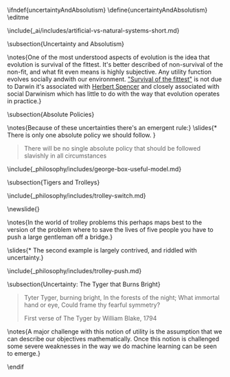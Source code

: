 \ifndef{uncertaintyAndAbsolutism}
\define{uncertaintyAndAbsolutism}
\editme


\include{_ai/includes/artificial-vs-natural-systems-short.md}

\subsection{Uncertainty and Absolutism}

\notes{One of the most understood aspects of evolution is the idea that evolution is survival of the fittest. It's better described of non-survival of the non-fit, and what fit even means is highly subjective. Any utility function evolves socially andwith our environment.  ["Survival of the fittest"](https://en.wikipedia.org/wiki/Survival_of_the_fittest) is not due to Darwin it's associated with [Herbert Spencer](https://en.wikipedia.org/wiki/Herbert_Spencer) and closely associated with social Darwinism which has little to do with the way that evolution operates in practice.}

\subsection{Absolute Policies}

\notes{Because of these uncertainties there's an emergent rule:}
\slides{* There is only one absolute policy we should follow. }

> There will be no single absolute policy that should be followed slavishly in all circumstances


\include{_philosophy/includes/george-box-useful-model.md}



\subsection{Tigers and Trolleys}

\include{_philosophy/includes/trolley-switch.md}

\newslide{}

\notes{In the world of trolley problems this perhaps maps best to the version of the problem where to save the lives of five people you have to push a large gentleman off a bridge.}

\slides{* The second example is largely contrived, and riddled with uncertainty.}

\include{_philosophy/includes/trolley-push.md}

\subsection{Uncertainty: The Tyger that Burns Bright}

> Tyter Tyger, burning bright,
> In the forests of the night;
> What immortal hand or eye,
> Could frame thy fearful symmetry?
>
> First verse of The Tyger by William Blake, 1794

\notes{A major challenge with this notion of utility is the assumption that we can describe our objectives mathematically. Once this notion is challenged some severe weaknesses in the way we do machine learning can be seen to emerge.}


\endif
